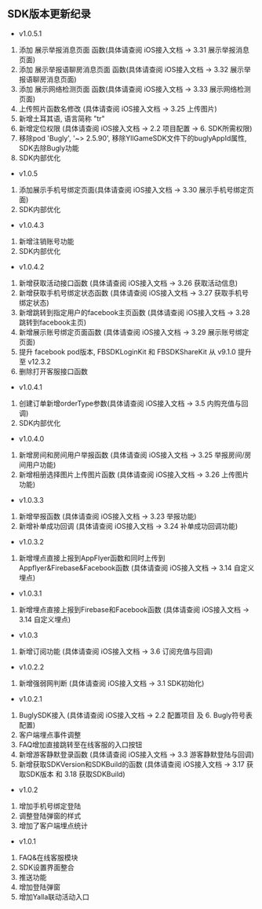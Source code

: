
## SDK版本更新纪录 
- v1.0.5.1
1. 添加 展示举报消息页面 函数(具体请查阅 iOS接入文档 -> 3.31 展示举报消息页面)
2. 添加 展示举报语聊房消息页面 函数(具体请查阅 iOS接入文档 -> 3.32 展示举报语聊房消息页面)
3. 添加 展示网络检测页面 函数(具体请查阅 iOS接入文档 -> 3.33 展示网络检测页面)
4. 上传照片函数名修改 (具体请查阅 iOS接入文档 -> 3.25 上传图片)
5. 新增土耳其语, 语言简称 "tr"
6. 新增定位权限 (具体请查阅 iOS接入文档 -> 2.2 项目配置 -> 6. SDK所需权限)
7. 移除pod 'Bugly', '~> 2.5.90', 移除YllGameSDK文件下的buglyAppId属性, SDK去除Bugly功能
8. SDK内部优化

- v1.0.5
1. 添加展示手机号绑定页面(具体请查阅 iOS接入文档 -> 3.30 展示手机号绑定页面)
2. SDK内部优化

- v1.0.4.3
1. 新增注销账号功能
2. SDK内部优化

- v1.0.4.2
1. 新增获取活动接口函数 (具体请查阅 iOS接入文档 -> 3.26 获取活动信息)
2. 新增获取手机号绑定状态函数 (具体请查阅 iOS接入文档 -> 3.27 获取手机号绑定状态)
3. 新增跳转到指定用户的facebook主页函数 (具体请查阅 iOS接入文档 -> 3.28 跳转到facebook主页)
4. 新增展示账号绑定页面函数 (具体请查阅 iOS接入文档 -> 3.29 展示账号绑定页面)
5. 提升 facebook pod版本, FBSDKLoginKit 和 FBSDKShareKit 从 v9.1.0 提升至 v12.3.2
6. 删除打开客服接口函数

- v1.0.4.1
1. 创建订单新增orderType参数(具体请查阅 iOS接入文档 -> 3.5 内购充值与回调)
2. SDK内部优化

- v1.0.4.0 
1. 新增房间和房间用户举报函数 (具体请查阅 iOS接入文档 -> 3.25 举报房间/房间用户功能)
2. 新增相册选择图片上传图片函数 (具体请查阅 iOS接入文档 -> 3.26 上传图片功能)

- v1.0.3.3  
1. 新增举报函数 (具体请查阅 iOS接入文档 -> 3.23 举报功能)
2. 新增补单成功回调 (具体请查阅 iOS接入文档 -> 3.24 补单成功回调功能)

- v1.0.3.2  
1. 新增埋点直接上报到AppFlyer函数和同时上传到Appflyer&Firebase&Facebook函数 (具体请查阅 iOS接入文档 -> 3.14 自定义埋点)

- v1.0.3.1  
1. 新增埋点直接上报到Firebase和Facebook函数 (具体请查阅 iOS接入文档 -> 3.14 自定义埋点)

- v1.0.3
1. 新增订阅功能 (具体请查阅 iOS接入文档 -> 3.6 订阅充值与回调)

- v1.0.2.2  
1. 新增强弱网判断 (具体请查阅 iOS接入文档 -> 3.1 SDK初始化)

- v1.0.2.1  
1. BuglySDK接入 (具体请查阅 iOS接入文档 -> 2.2 配置项目 及 6. Bugly符号表配置)
2. 客户端埋点事件调整 
3. FAQ增加直接跳转至在线客服的入口按钮
4. 新增游客静默登录函数 (具体请查阅 iOS接入文档 -> 3.3 游客静默登陆与回调)
5. 新增获取SDKVersion和SDKBuild的函数 (具体请查阅 iOS接入文档 -> 3.17 获取SDK版本 和 3.18 获取SDKBuild)
          
- v1.0.2 
1. 增加手机号绑定登陆
2. 调整登陆弹窗的样式
3. 增加了客户端埋点统计
  
- v1.0.1 
1. FAQ&在线客服模块
2. SDK设置界面整合
3. 推送功能
4. 增加登陆弹窗
5. 增加Yalla联动活动入口
